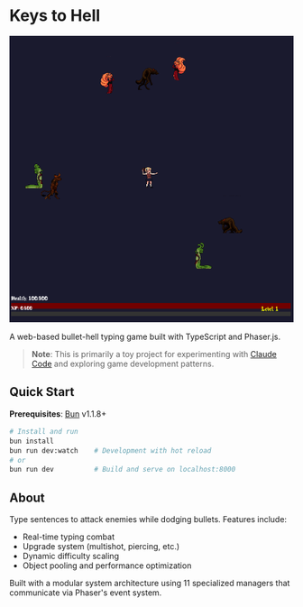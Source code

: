 # Keys to Hell

![](https://github.com/macsampson/keys-to-hell/blob/main/public/assets/images/screenshot1.png)

A web-based bullet-hell typing game built with TypeScript and Phaser.js.

> **Note**: This is primarily a toy project for experimenting with [Claude Code](https://claude.ai/code) and exploring game development patterns.

## Quick Start

**Prerequisites**: [Bun](https://bun.sh) v1.1.8+

```bash
# Install and run
bun install
bun run dev:watch    # Development with hot reload
# or
bun run dev          # Build and serve on localhost:8000
```

## About

Type sentences to attack enemies while dodging bullets. Features include:

- Real-time typing combat
- Upgrade system (multishot, piercing, etc.)
- Dynamic difficulty scaling
- Object pooling and performance optimization

Built with a modular system architecture using 11 specialized managers that communicate via Phaser's event system.
